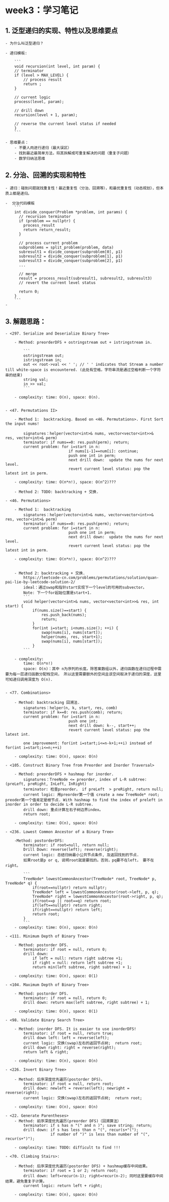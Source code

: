 # week3：学习笔记

## 1. 泛型递归的实现、特性以及思维要点
	
	- 为什么叫泛型递归？

	- 递归模板: 
		
		```
		void recursion(int level, int param) { 
		// terminator
		if (level > MAX_LEVEL) { 
			// process result 
			return ; 
		}

		// current logic 
		process(level, param);

		// drill down 
		recursion(level + 1, param);

		// reverse the current level status if needed
		}
		```

	- 思维要点： 
		- 不要人肉进行递归（最大误区）
		- 找到最近最简单方法，将其拆解成可重复解决的问题（重复子问题）
		- 数学归纳法思维
	
## 2. 分治、回溯的实现和特性
	
	- 递归：碰到问题就找重复性！最近重复性（分治、回溯等），和最优重复性（动态规划），但本质上都是递归。
	
	-  分治代码模板
		```	
		int divide_conquer(Problem *problem, int params) {
		  // recursion terminator
		  if (problem == nullptr) {
			process_result
			return return_result;
		  } 

		  // process current problem
		  subproblems = split_problem(problem, data)
		  subresult1 = divide_conquer(subproblem[0], p1)
		  subresult2 = divide_conquer(subproblem[1], p1)
		  subresult3 = divide_conquer(subproblem[2], p1)
		  ...

		  // merge
		  result = process_result(subresult1, subresult2, subresult3)
		  // revert the current level status
		 
		  return 0;
		}
		```		 
	- 

## 3. 解题思路：

	- <297. Serialize and Deserialize Binary Tree>
		
		- Method: preorderDFS + ostringstream out + istringstream in.
			
			```
			ostringstream out;
			istringstream in;
			out << root->val << ' '; // ' ' indicates that Stream a number till white-space is encountered. (此处有空格，字符串流是通过空格判断一个字符串的结束)
			string val;   
			in >> val;
			```
			
		- complexity: time: O(n), space: O(n).

		
	- <47. Permutations II>
	
		- Method 1:  backtracking. Based on <46. Permutations>. First Sort the input nums!
			
			signatures：helper(vector<int>& nums, vector<vector<int>>& res, vector<int>& perm)
			terminator: if nums==0: res.push(perm); return;
			current problem: for i=start in n:
								if nums[i-1]==num[i]: continue;
								push one int in perm;
								next drill down:  update the nums for next level.
								revert current level status: pop the latest int in perm.
						
		- complexity: time: O(n*n!), space: O(n^2)???
		
		- Method 2: TODO: backtracking + 交换.		
		
	- <46. Permutations>
	
		- Method 1:  backtracking
			signatures：helper(vector<int>& nums, vector<vector<int>>& res, vector<int>& perm)
			terminator: if nums==0: res.push(perm); return;
			current problem: for i=start in n:
								push one int in perm;					
								next drill down:  update the nums for next level.
								revert current level status: pop the latest int in perm.
						
		- complexity: time: O(n*n!), space: O(n^2)???
		

		- Method 2: backtracking + 交换.		
			https://leetcode-cn.com/problems/permutations/solution/quan-pai-lie-by-leetcode-solution-2/ 
			ideal：通过swap和指针start实现下一个level的可用的subvector。
			Note: 下一个for起始位置是start+1.
			```			
			void helper(vector<int>& nums, vector<vector<int>>& res, int start) {
				if(nums.size()==start) {
					res.push_back(nums);
					return;
				}
				for(int i=start; i<nums.size(); ++i) {            
					swap(nums[i], nums[start]);
					helper(nums, res, start+1);
					swap(nums[i], nums[start]);
				}
			```
		
		- complexity: 
			time: O(n*n!)
			space: O(n)：其中 n为序列的长度。除答案数组以外，递归函数在递归过程中需要为每一层递归函数分配栈空间， 所以这里需要额外的空间且该空间取决于递归的深度，这里可知递归调用深度为 O(n).
					
		
	- <77. Combinations>
		
		- Method: backtracking 回溯法. 
			signatures：helper(n, k, start, res, comb)
			terminator: if k==0: res.push(comb); return;
			current problem: for i=start in n:
								push one int;							
								next drill down: k--, start++;
								revert current level status: pop the latest int.
			
			one improvement: for(int i=start;i<=n-k+1;++i) instead of for(int i=start;i<=n;++i)
			
		- complexity: time: O(n), space: O(n)
			
	- <105. Construct Binary Tree from Preorder and Inorder Traversal>
		
		- Method: preorderDFS + hashmap for inorder. 
			signatures：TreeNode <= preorder, index of L-R subtree: (preLeft, preRight, InLeft, InRight)
			terminator: 检查preorder， if preLeft  > preRight, return null;
			current logic: 用preorder第一个值 create a new TreeNode* root; preoder第一个值肯定是根节点. With hashmap to find the index of preleft in inorder in order to decide L-R subtree.
			drill down: 重点计算左右子树边界index。
			return root;
			
		- complexity: time: O(n), space: O(n)
		
	- <236. Lowest Common Ancestor of a Binary Tree>
		
		-Method: postorderDFS: 
			terminator: if root=null, return null;
			Drill Down: reverse(left); reverse(right);
			current logic: 总结归纳最小公共节点条件, 及返回找到的节点.
			如果root是p or q, 说明root就是要找的。否则，pq要不在left， 要不在right。
				
			```
			TreeNode* lowestCommonAncestor(TreeNode* root, TreeNode* p, TreeNode* q) {
				if(root==nullptr) return nullptr;
				TreeNode* left = lowestCommonAncestor(root->left, p, q);
				TreeNode* right = lowestCommonAncestor(root->right, p, q);
				if(root==p || root==q) return root;
				if(left==nullptr) return right;
				if(right==nullptr) return left;
				return root;
			}
			```
		- complexity: time: O(n), space: O(n)
	
	- <111. Minimum Depth of Binary Tree>
	
		- Method: postorder DFS.
			terminator: if root = null, return 0;
			drill down: 
				if left = null: return right subtree +1;
				if right = null: return left subtree +1;
				return min(left subtree, right subtree) + 1;			
				
		- complexity: time: O(n), space: O(1)
		
	- <104. Maximum Depth of Binary Tree>
		
		- Method: postorder DFS.
			terminator: if root = null, return 0;
			drill down: return max(left subtree, right subtree) + 1;
			
		- complexity: time: O(n), space: O(1)
		
	- <98. Validate Binary Search Tree>
	
		- Method: inorder DFS. It is easier to use inorderDFS! 
			terminator: if root = null, return true;
			drill down left: left = reverse(left);
			current logic: 交换(swap)左右的返回节点树;  return root;
			drill down right: right = reverse(right);
			return left & right;
			
		- complexity: time: O(n), space: O(n)
		
	- <226. Invert Binary Tree>
	
		- Method: 后序深度优先遍历(postorder DFS)。
			terminator: if root = null, return root;
			drill down: newleft = reverse(left); newright = reverse(right);
			current logic: 交换(swap)左右的返回节点树;  return root;
			
		- complexity: time: O(n), space: O(n)
		
	- <22. Generate Parentheses> 
		- Method: 前序深度优先遍历(preorder DFS)（回溯算法）
			terminator: if s has n "(" and n )"; save string; return;
			drill down: if s has less than n "(", recur(s+"(");
						if number of ")" is less than number of "(", recur(s+")");
						
		- complexity: time: TODO: difficult to find !!!
		
	- <70. Climbing Stairs>: 
	
		- Method: 后序深度优先遍历(postorder DFS) + hashmap缓存中间结果。
			terminator: if root = 1 or 2; return root;
			drill down: left=recur(n-1); right=recur(n-2); 同时这里要缓存中间结果，避免重复子计算。
			current logic: return left + right;
			
		- complexity: time: O(n), space: O(n)
		